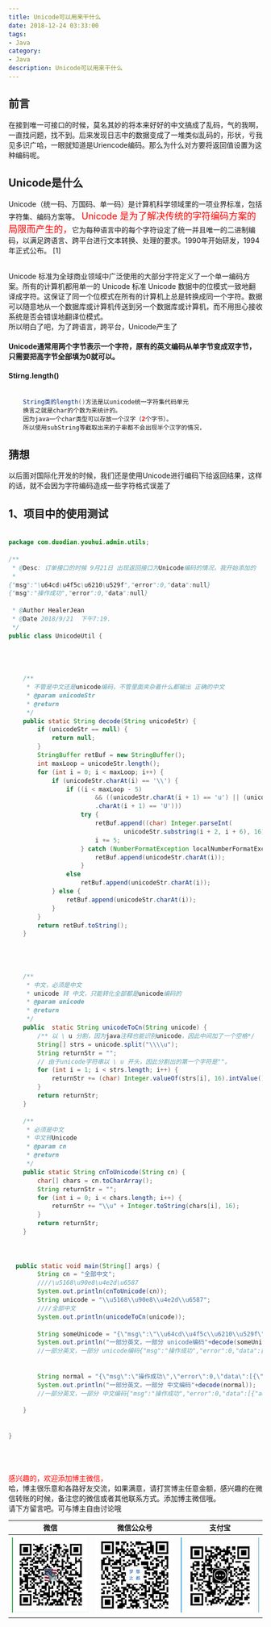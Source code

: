 ```yaml
---
title: Unicode可以用来干什么
date: 2018-12-24 03:33:00
tags: 
- Java
category: 
- Java
description: Unicode可以用来干什么
---
```

<!-- image url 
https://raw.githubusercontent.com/HealerJean/HealerJean.github.io/master/blogImages
　　首行缩进
<font color="red">  </font>

<font  color="red" size="4">   </font>


<font size="4">   </font>
-->

## 前言

在接到唯一可接口的时候，莫名其妙的将本来好好的中文搞成了乱码，气的我啊，一直找问题，找不到。后来发现日志中的数据变成了一堆类似乱码的，形状，亏我见多识广哈，一眼就知道是Uriencode编码。那么为什么对方要将返回值设置为这种编码呢。



## Unicode是什么

Unicode（统一码、万国码、单一码）是计算机科学领域里的一项业界标准，包括字符集、编码方案等。<font  color="red" size="4">   Unicode 是为了解决传统的字符编码方案的局限而产生的，</font>它为每种语言中的每个字符设定了统一并且唯一的二进制编码，以满足跨语言、跨平台进行文本转换、处理的要求。1990年开始研发，1994年正式公布。 [1] 

<br/>
Unicode 标准为全球商业领域中广泛使用的大部分字符定义了一个单一编码方案。所有的计算机都用单一的 Unicode 标准 Unicode 数据中的位模式一致地翻译成字符。这保证了同一个位模式在所有的计算机上总是转换成同一个字符。数据可以随意地从一个数据库或计算机传送到另一个数据库或计算机，而不用担心接收系统是否会错误地翻译位模式。
<br/>
所以明白了吧，为了跨语言，跨平台，Unicode产生了

#### Unicode通常用两个字节表示一个字符，原有的英文编码从单字节变成双字节，只需要把高字节全部填为0就可以。

#### Stirng.length()


```java

    String类的length()方法是以unicode统一字符集代码单元
    换言之就是char的个数为来统计的。
    因为java一个char类型可以存放一个汉字（2个字节）。
    所以使用subString等截取出来的子串都不会出现半个汉字的情况，

```


## 猜想
以后面对国际化开发的时候，我们还是使用Unicode进行编码下给返回结果，这样的话，就不会因为字符编码造成一些字符格式误差了


## 1、项目中的使用测试


```java

package com.duodian.youhui.admin.utils;

/**
 * @Desc: 订单接口的时候 9月21日 出现返回接口为Unicode编码的情况，我开始添加的
 *
{"msg":"\u64cd\u4f5c\u6210\u529f","error":0,"data":null}
{"msg":"操作成功","error":0,"data":null}

 * @Author HealerJean
 * @Date 2018/9/21  下午7:19.
 */
public class UnicodeUtil {




    /**
     * 不管是中文还是unicode编码，不管里面夹杂着什么都输出 正确的中文
     * @param unicodeStr
     * @return
     */
    public static String decode(String unicodeStr) {
        if (unicodeStr == null) {
            return null;
        }
        StringBuffer retBuf = new StringBuffer();
        int maxLoop = unicodeStr.length();
        for (int i = 0; i < maxLoop; i++) {
            if (unicodeStr.charAt(i) == '\\') {
                if ((i < maxLoop - 5)
                        && ((unicodeStr.charAt(i + 1) == 'u') || (unicodeStr
                        .charAt(i + 1) == 'U')))
                    try {
                        retBuf.append((char) Integer.parseInt(
                                unicodeStr.substring(i + 2, i + 6), 16));
                        i += 5;
                    } catch (NumberFormatException localNumberFormatException) {
                        retBuf.append(unicodeStr.charAt(i));
                    }
                else
                    retBuf.append(unicodeStr.charAt(i));
            } else {
                retBuf.append(unicodeStr.charAt(i));
            }
        }
        return retBuf.toString();
    }




    /**
     * 中文，必须是中文
     * unicode 转 中文，只能转化全部都是unicode编码的
     * @param unicode
     * @return
     */
    public  static String unicodeToCn(String unicode) {
        /** 以 \ u 分割，因为java注释也能识别unicode，因此中间加了一个空格*/
        String[] strs = unicode.split("\\\\u");
        String returnStr = "";
        // 由于unicode字符串以 \ u 开头，因此分割出的第一个字符是""。
        for (int i = 1; i < strs.length; i++) {
            returnStr += (char) Integer.valueOf(strs[i], 16).intValue();
        }
        return returnStr;
    }

    /**
     * 必须是中文
     * 中文转Unicode
     * @param cn
     * @return
     */
    public static String cnToUnicode(String cn) {
        char[] chars = cn.toCharArray();
        String returnStr = "";
        for (int i = 0; i < chars.length; i++) {
            returnStr += "\\u" + Integer.toString(chars[i], 16);
        }
        return returnStr;
    }



  public static void main(String[] args) {
        String cn = "全部中文";
        ////\u5168\u90e8\u4e2d\u6587
        System.out.println(cnToUnicode(cn));
        String unicode = "\\u5168\\u90e8\\u4e2d\\u6587";
        ////全部中文
        System.out.println(unicodeToCn(unicode));

        String someUnicode = "{\"msg\":\"\\u64cd\\u4f5c\\u6210\\u529f\",\"error\":0,\"data\":[{\"adzone_id\":\"1782066627\",\"adzone_name\":\"\\u85cf\\u5b9d\\u9601\",\"alipay_total_price\":\"18.0000\",\"auction_category\":\"\\u7f8e\\u5986-\\u7f8e\\u5bb9\\u62a4\\u80a4\",\"commission\":\"0.00\",\"commission_rate\":\"1.0000\",\"create_time\":\"2018-09-21 19:31:47\",\"income_rate\":\"0.3100\",\"item_num\":1,\"item_title\":\"\\u7f8e\\u533b\\u751f\\u9664\\u87a8\\u8ff7\\u8fed\\u9999\\u6d17\\u9762\\u5976\\u5973\\u7537\\u5b66\\u751f\\u63a7\\u6cb9\\u75d8\\u75d8\\u6e05\\u6d01\\u53bb\\u87a8\\u9ed1\\u5934\\u7c89\\u523a\\u6d01\\u9762\\u4e73\",\"num_iid\":532235400390,\"order_type\":\"\\u6dd8\\u5b9d\",\"pay_price\":\"0.00\",\"price\":\"69.00\",\"pub_share_pre_fee\":\"5.58\",\"seller_nick\":\"\\u5e7f\\u5dde\\u7f8e\\u533b\\u751f\\u751f\\u7269\\u79d1\\u6280\",\"seller_shop_title\":\"\\u7f8e\\u533b\\u751f\\u5b98\\u65b9\\u4f01\\u4e1a\\u5e97\",\"site_id\":\"46766627\",\"site_name\":\"\\u5c0f\\u5f53\\u4f18\\u60e0\\u5238\",\"subsidy_fee\":\"0\",\"subsidy_rate\":\"0.0000\",\"subsidy_type\":\"-1\",\"terminal_type\":\"2\",\"tk3rd_type\":\"--\",\"tk_status\":12,\"total_commission_fee\":\"0\",\"total_commission_rate\":\"0.3100\",\"trade_id\":224003948316112915,\"trade_parent_id\":224003948316112915}]}";
        System.out.println("一部分英文，一部分 unicode编码"+decode(someUnicode));
        //一部分英文，一部分 unicode编码{"msg":"操作成功","error":0,"data":[{"adzone_id":"1782066627","adzone_name":"藏宝阁","alipay_total_price":"18.0000","auction_category":"美妆-美容护肤","commission":"0.00","commission_rate":"1.0000","create_time":"2018-09-21 19:31:47","income_rate":"0.3100","item_num":1,"item_title":"美医生除螨迷迭香洗面奶女男学生控油痘痘清洁去螨黑头粉刺洁面乳","num_iid":532235400390,"order_type":"淘宝","pay_price":"0.00","price":"69.00","pub_share_pre_fee":"5.58","seller_nick":"广州美医生生物科技","seller_shop_title":"美医生官方企业店","site_id":"46766627","site_name":"小当优惠券","subsidy_fee":"0","subsidy_rate":"0.0000","subsidy_type":"-1","terminal_type":"2","tk3rd_type":"--","tk_status":12,"total_commission_fee":"0","total_commission_rate":"0.3100","trade_id":224003948316112915,"trade_parent_id":224003948316112915}]}


        String normal = "{\"msg\":\"操作成功\",\"error\":0,\"data\":[{\"adzone_id\":\"1782066627\",\"adzone_name\":\"藏宝阁\",\"alipay_total_price\":\"18.0000\",\"auction_category\":\"美妆-美容护肤\",\"commission\":\"0.00\",\"commission_rate\":\"1.0000\",\"create_time\":\"2018-09-21 19:31:47\",\"income_rate\":\"0.3100\",\"item_num\":1,\"item_title\":\"美医生除螨迷迭香洗面奶女男学生控油痘痘清洁去螨黑头粉刺洁面乳\",\"num_iid\":532235400390,\"order_type\":\"淘宝\",\"pay_price\":\"0.00\",\"price\":\"69.00\",\"pub_share_pre_fee\":\"5.58\",\"seller_nick\":\"广州美医生生物科技\",\"seller_shop_title\":\"美医生官方企业店\",\"site_id\":\"46766627\",\"site_name\":\"小当优惠券\",\"subsidy_fee\":\"0\",\"subsidy_rate\":\"0.0000\",\"subsidy_type\":\"-1\",\"terminal_type\":\"2\",\"tk3rd_type\":\"--\",\"tk_status\":12,\"total_commission_fee\":\"0\",\"total_commission_rate\":\"0.3100\",\"trade_id\":224003948316112915,\"trade_parent_id\":224003948316112915}]}";
        System.out.println("一部分英文，一部分 中文编码"+decode(normal));
        //一部分英文，一部分 中文编码{"msg":"操作成功","error":0,"data":[{"adzone_id":"1782066627","adzone_name":"藏宝阁","alipay_total_price":"18.0000","auction_category":"美妆-美容护肤","commission":"0.00","commission_rate":"1.0000","create_time":"2018-09-21 19:31:47","income_rate":"0.3100","item_num":1,"item_title":"美医生除螨迷迭香洗面奶女男学生控油痘痘清洁去螨黑头粉刺洁面乳","num_iid":532235400390,"order_type":"淘宝","pay_price":"0.00","price":"69.00","pub_share_pre_fee":"5.58","seller_nick":"广州美医生生物科技","seller_shop_title":"美医生官方企业店","site_id":"46766627","site_name":"小当优惠券","subsidy_fee":"0","subsidy_rate":"0.0000","subsidy_type":"-1","terminal_type":"2","tk3rd_type":"--","tk_status":12,"total_commission_fee":"0","total_commission_rate":"0.3100","trade_id":224003948316112915,"trade_parent_id":224003948316112915}]}

    }


}

```



<br/><br/><br/>
<font color="red"> 感兴趣的，欢迎添加博主微信， </font><br/>
哈，博主很乐意和各路好友交流，如果满意，请打赏博主任意金额，感兴趣的在微信转账的时候，备注您的微信或者其他联系方式。添加博主微信哦。
<br/>
请下方留言吧。可与博主自由讨论哦

|微信 | 微信公众号|支付宝|
|:-------:|:-------:|:------:|
| ![微信](https://raw.githubusercontent.com/HealerJean/HealerJean.github.io/master/assets/img/tctip/weixin.jpg)|![微信公众号](https://raw.githubusercontent.com/HealerJean/HealerJean.github.io/master/assets/img/my/qrcode_for_gh_a23c07a2da9e_258.jpg)|![支付宝](https://raw.githubusercontent.com/HealerJean/HealerJean.github.io/master/assets/img/tctip/alpay.jpg) |




<!-- Gitalk 评论 start  -->

<link rel="stylesheet" href="https://unpkg.com/gitalk/dist/gitalk.css">
<script src="https://unpkg.com/gitalk@latest/dist/gitalk.min.js"></script> 
<div id="gitalk-container"></div>    
 <script type="text/javascript">
    var gitalk = new Gitalk({
		clientID: `1d164cd85549874d0e3a`,
		clientSecret: `527c3d223d1e6608953e835b547061037d140355`,
		repo: `HealerJean.github.io`,
		owner: 'HealerJean',
		admin: ['HealerJean'],
		id: '6UK4jgoQCSI5bPeV',
    });
    gitalk.render('gitalk-container');
</script> 

<!-- Gitalk end -->

